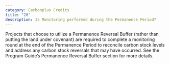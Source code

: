 ```yaml
---
category: Carbonplus Credits
title: "20"
description: Is Monitoring performed during the Permanence Period?
---
```

Projects that choose to utilize a Permanence Reversal Buffer (rather than putting the land under covenant) are required to complete a monitoring round at the end of the Permanence Period to reconcile carbon stock levels and address any carbon stock reversals that may have occurred. See the Program Guide’s Permanence Reversal Buffer section for more details.